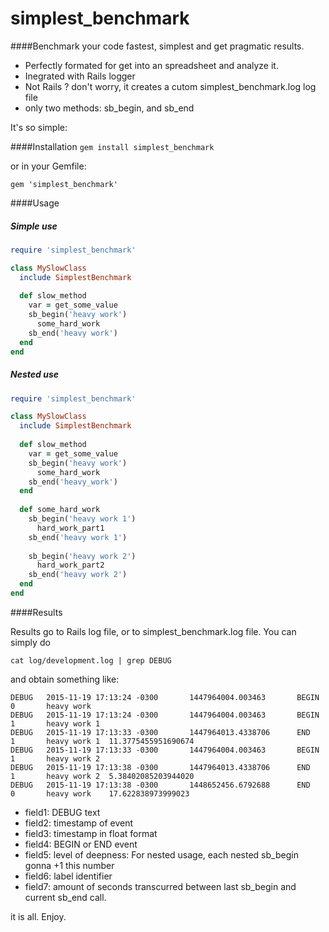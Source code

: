 # simplest_benchmark
####Benchmark your code fastest, simplest and get pragmatic results.
 - Perfectly formated for get into an spreadsheet and analyze it.
 - Inegrated with Rails logger
 - Not Rails ? don't worry, it creates a cutom simplest_benchmark.log log file
 - only two methods: sb_begin, and sb_end

It's so simple:

####Installation
`gem install simplest_benchmark` 

or in your Gemfile:

`gem 'simplest_benchmark'`

####Usage

##### Simple use
```ruby
require 'simplest_benchmark'

class MySlowClass
  include SimplestBenchmark
  
  def slow_method
    var = get_some_value
    sb_begin('heavy work')
      some_hard_work
    sb_end('heavy work')
  end
end
```

##### Nested use

```ruby
require 'simplest_benchmark'

class MySlowClass
  include SimplestBenchmark
      
  def slow_method
    var = get_some_value
    sb_begin('heavy work')
      some_hard_work
    sb_end('heavy_work')
  end
      
  def some_hard_work
    sb_begin('heavy work 1')
      hard_work_part1
    sb_end('heavy work 1')
      
    sb_begin('heavy work 2')
      hard_work_part2
    sb_end('heavy work 2')
  end
end
```

####Results

Results go to Rails log file, or to simplest_benchmark.log file.
You can simply do

`cat log/development.log | grep DEBUG`

and obtain something like:
```
DEBUG   2015-11-19 17:13:24 -0300       1447964004.003463       BEGIN   0       heavy work
DEBUG   2015-11-19 17:13:24 -0300       1447964004.003463       BEGIN   1       heavy work 1
DEBUG   2015-11-19 17:13:33 -0300       1447964013.4338706      END     1       heavy work 1  11.3775455951690674
DEBUG   2015-11-19 17:13:33 -0300       1447964004.003463       BEGIN   1       heavy work 2
DEBUG   2015-11-19 17:13:38 -0300       1447964013.4338706      END     1       heavy work 2  5.38402085203944020
DEBUG   2015-11-19 17:13:38 -0300       1448652456.6792688      END     0       heavy work    17.622838973999023
```
- field1: DEBUG text
- field2: timestamp of event
- field3: timestamp in float format
- field4: BEGIN or END event
- field5: level of deepness: For nested usage, each nested sb_begin gonna +1 this number
- field6: label identifier
- field7: amount of seconds transcurred between last sb_begin and current sb_end call.

it is all. Enjoy.



